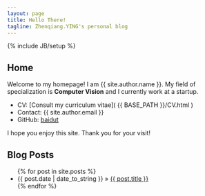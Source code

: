 ```yaml
---
layout: page
title: Hello There!
tagline: Zhenqiang.YING's personal blog
---
```

{% include JB/setup %}

## Home

﻿Welcome to my homepage! I am {{ site.author.name }}. My field of specialization is **Computer Vision** and I currently work at a startup. 

 * CV: [Consult my curriculum vitae]( {{ BASE_PATH }}/CV.html )
 * Contact: {{ site.author.email }}
 * GitHub: [baidut](https://github.com/baidut/)

I hope you enjoy this site. Thank you for your visit!
<!-- my LinkedIn public profile -->

<!-- About this blog, about the posts -->

## Blog Posts

<ul class="posts">
  {% for post in site.posts %}
    <li><span>{{ post.date | date_to_string }}</span> &raquo; <a href="{{ BASE_PATH }}{{ post.url }}">{{ post.title }}</a></li>
  {% endfor %}
</ul>
